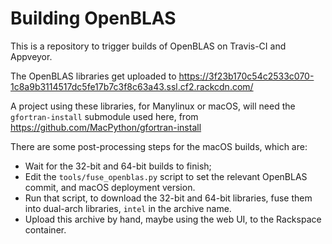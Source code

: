 # Building OpenBLAS

This is a repository to trigger builds of OpenBLAS on Travis-CI and Appveyor.

The OpenBLAS libraries get uploaded to
https://3f23b170c54c2533c070-1c8a9b3114517dc5fe17b7c3f8c63a43.ssl.cf2.rackcdn.com/

A project using these libraries, for Manylinux or macOS, will need the
``gfortran-install`` submodule used here, from
https://github.com/MacPython/gfortran-install

There are some post-processing steps for the macOS builds, which are:

* Wait for the 32-bit and 64-bit builds to finish;
* Edit the `tools/fuse_openblas.py` script to set the relevant OpenBLAS
  commit, and macOS deployment version.
* Run that script, to download the 32-bit and 64-bit libraries, fuse them into
  dual-arch libraries, `intel` in the archive name.
* Upload this archive by hand, maybe using the web UI, to the Rackspace
  container.
